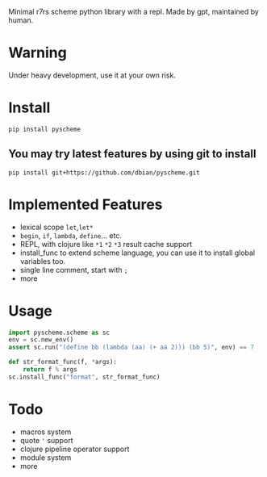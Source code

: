 Minimal r7rs scheme python library with a repl. Made by gpt, maintained by human.

# Warning

Under heavy development, use it at your own risk.

# Install

```shell
pip install pyscheme
```

## You may try latest features by using git to install

```shell
pip install git+https://github.com/dbian/pyscheme.git
```

# Implemented Features

- lexical scope `let`,`let*`
- `begin`, `if`, `lambda`, `define`... etc.
- REPL, with clojure like `*1` `*2` `*3` result cache support
- install_func to extend scheme language, you can use it to install global variables too.
- single line comment, start with `;`
- more

# Usage


```python
import pyscheme.scheme as sc
env = sc.new_env()
assert sc.run("(define bb (lambda (aa) (+ aa 2))) (bb 5)", env) == 7

def str_format_func(f, *args):
    return f % args
sc.install_func("format", str_format_func)

```

# Todo

- macros system
- quote `'` support
- clojure pipeline operator support
- module system
- more